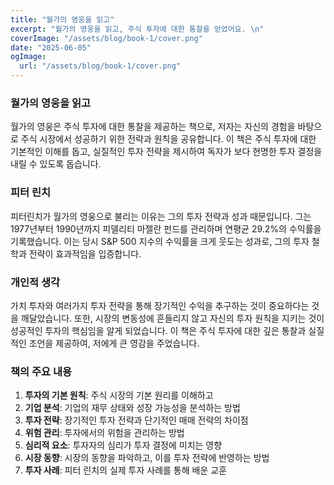 ```yaml
---
title: "월가의 영웅을 읽고"
excerpt: "월가의 영웅을 읽고, 주식 투자에 대한 통찰을 얻었어요. \n"
coverImage: "/assets/blog/book-1/cover.png"
date: "2025-06-05"
ogImage:
  url: "/assets/blog/book-1/cover.png"
---
```


### 월가의 영웅을 읽고
월가의 영웅은 주식 투자에 대한 통찰을 제공하는 책으로, 저자는 자신의 경험을 바탕으로 주식 시장에서 성공하기 위한 전략과 원칙을 공유합니다. 이 책은 주식 투자에 대한 기본적인 이해를 돕고, 실질적인 투자 전략을 제시하여 독자가 보다 현명한 투자 결정을 내릴 수 있도록 돕습니다.

### 피터 린치
피터린치가 월가의 영웅으로 불리는 이유는 그의 투자 전략과 성과 때문입니다. 그는 1977년부터 1990년까지 피델리티 마젤란 펀드를 관리하며 연평균 29.2%의 수익률을 기록했습니다. 이는 당시 S&P 500 지수의 수익률을 크게 웃도는 성과로, 그의 투자 철학과 전략이 효과적임을 입증합니다.

### 개인적 생각
가치 투자와 여러가지 투자 전략을 통해 장기적인 수익을 추구하는 것이 중요하다는 것을 깨달았습니다. 또한, 시장의 변동성에 흔들리지 않고 자신의 투자 원칙을 지키는 것이 성공적인 투자의 핵심임을 알게 되었습니다. 이 책은 주식 투자에 대한 깊은 통찰과 실질적인 조언을 제공하여, 저에게 큰 영감을 주었습니다.

### 책의 주요 내용
1. **투자의 기본 원칙**: 주식 시장의 기본 원리를 이해하고
2. **기업 분석**: 기업의 재무 상태와 성장 가능성을 분석하는 방법
3. **투자 전략**: 장기적인 투자 전략과 단기적인 매매 전략의 차이점
4. **위험 관리**: 투자에서의 위험을 관리하는 방법
5. **심리적 요소**: 투자자의 심리가 투자 결정에 미치는 영향
6. **시장 동향**: 시장의 동향을 파악하고, 이를 투자 전략에 반영하는 방법
7. **투자 사례**: 피터 린치의 실제 투자 사례를 통해 배운 교훈

